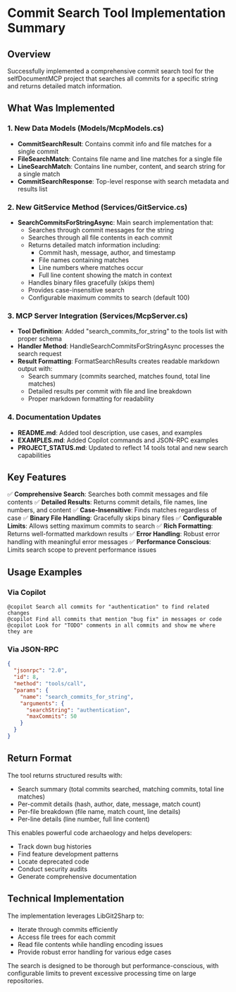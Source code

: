 # Commit Search Tool Implementation Summary

## Overview

Successfully implemented a comprehensive commit search tool for the selfDocumentMCP project that searches all commits for a specific string and returns detailed match information.

## What Was Implemented

### 1. New Data Models (Models/McpModels.cs)

- **CommitSearchResult**: Contains commit info and file matches for a single commit
- **FileSearchMatch**: Contains file name and line matches for a single file
- **LineSearchMatch**: Contains line number, content, and search string for a single match
- **CommitSearchResponse**: Top-level response with search metadata and results list

### 2. New GitService Method (Services/GitService.cs)

- **SearchCommitsForStringAsync**: Main search implementation that:
  - Searches through commit messages for the string
  - Searches through all file contents in each commit
  - Returns detailed match information including:
    - Commit hash, message, author, and timestamp
    - File names containing matches
    - Line numbers where matches occur
    - Full line content showing the match in context
  - Handles binary files gracefully (skips them)
  - Provides case-insensitive search
  - Configurable maximum commits to search (default 100)

### 3. MCP Server Integration (Services/McpServer.cs)

- **Tool Definition**: Added "search_commits_for_string" to the tools list with proper schema
- **Handler Method**: HandleSearchCommitsForStringAsync processes the search request
- **Result Formatting**: FormatSearchResults creates readable markdown output with:
  - Search summary (commits searched, matches found, total line matches)
  - Detailed results per commit with file and line breakdown
  - Proper markdown formatting for readability

### 4. Documentation Updates

- **README.md**: Added tool description, use cases, and examples
- **EXAMPLES.md**: Added Copilot commands and JSON-RPC examples
- **PROJECT_STATUS.md**: Updated to reflect 14 tools total and new search capabilities

## Key Features

✅ **Comprehensive Search**: Searches both commit messages and file contents
✅ **Detailed Results**: Returns commit details, file names, line numbers, and content
✅ **Case-Insensitive**: Finds matches regardless of case
✅ **Binary File Handling**: Gracefully skips binary files
✅ **Configurable Limits**: Allows setting maximum commits to search
✅ **Rich Formatting**: Returns well-formatted markdown results
✅ **Error Handling**: Robust error handling with meaningful error messages
✅ **Performance Conscious**: Limits search scope to prevent performance issues

## Usage Examples

### Via Copilot

```
@copilot Search all commits for "authentication" to find related changes
@copilot Find all commits that mention "bug fix" in messages or code
@copilot Look for "TODO" comments in all commits and show me where they are
```

### Via JSON-RPC

```json
{
  "jsonrpc": "2.0",
  "id": 8,
  "method": "tools/call",
  "params": {
    "name": "search_commits_for_string",
    "arguments": {
      "searchString": "authentication",
      "maxCommits": 50
    }
  }
}
```

## Return Format

The tool returns structured results with:

- Search summary (total commits searched, matching commits, total line matches)
- Per-commit details (hash, author, date, message, match count)
- Per-file breakdown (file name, match count, line details)
- Per-line details (line number, full line content)

This enables powerful code archaeology and helps developers:

- Track down bug histories
- Find feature development patterns
- Locate deprecated code
- Conduct security audits
- Generate comprehensive documentation

## Technical Implementation

The implementation leverages LibGit2Sharp to:

- Iterate through commits efficiently
- Access file trees for each commit
- Read file contents while handling encoding issues
- Provide robust error handling for various edge cases

The search is designed to be thorough but performance-conscious, with configurable limits to prevent excessive processing time on large repositories.
